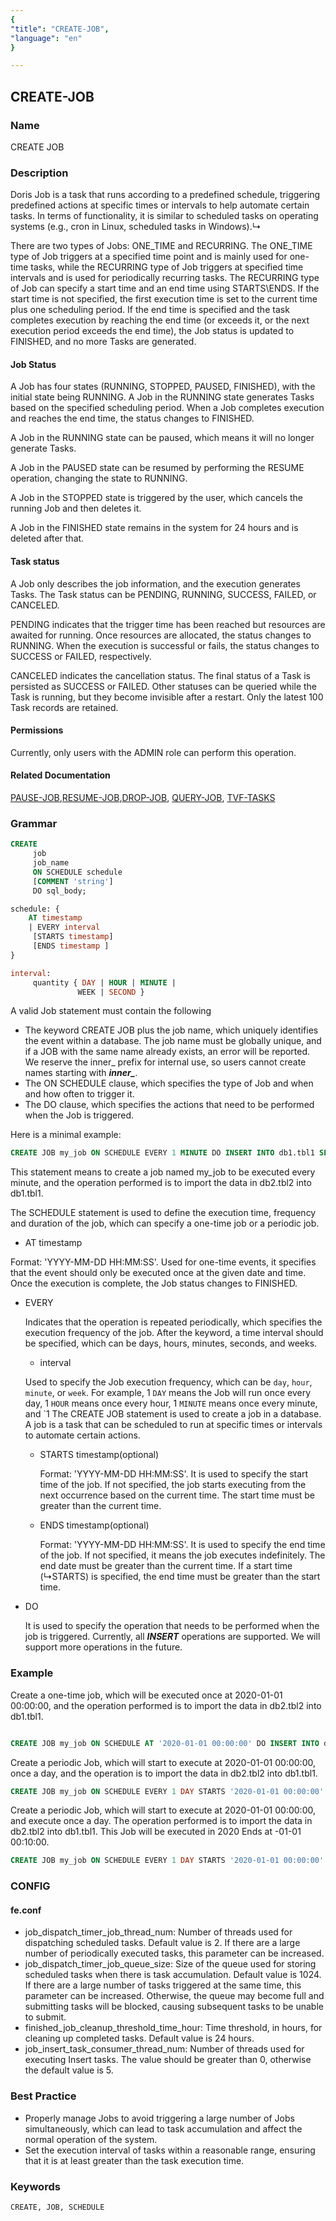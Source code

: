 ```yaml
---
{
"title": "CREATE-JOB",
"language": "en"
}

---
```


<!--
Licensed to the Apache Software Foundation (ASF) under one
or more contributor license agreements.  See the NOTICE file
distributed with this work for additional information
regarding copyright ownership.  The ASF licenses this file
to you under the Apache License, Version 2.0 (the
"License"); you may not use this file except in compliance
with the License.  You may obtain a copy of the License at

  http://www.apache.org/licenses/LICENSE-2.0

Unless required by applicable law or agreed to in writing,
software distributed under the License is distributed on an
"AS IS" BASIS, WITHOUT WARRANTIES OR CONDITIONS OF ANY
KIND, either express or implied.  See the License for the
specific language governing permissions and limitations
under the License.
-->
## CREATE-JOB

### Name

CREATE JOB

### Description

Doris Job is a task that runs according to a predefined schedule, triggering predefined actions at specific times or intervals to help automate certain tasks. In terms of functionality, it is similar to scheduled tasks on operating systems (e.g., cron in Linux, scheduled tasks in Windows).↳

There are two types of Jobs: ONE_TIME and RECURRING. The ONE_TIME type of Job triggers at a specified time point and is mainly used for one-time tasks, while the RECURRING type of Job triggers at specified time intervals and is used for periodically recurring tasks. The RECURRING type of Job can specify a start time and an end time using STARTS\ENDS. If the start time is not specified, the first execution time is set to the current time plus one scheduling period. If the end time is specified and the task completes execution by reaching the end time (or exceeds it, or the next execution period exceeds the end time), the Job status is updated to FINISHED, and no more Tasks are generated.

#### Job Status

A Job has four states (RUNNING, STOPPED, PAUSED, FINISHED), with the initial state being RUNNING. A Job in the RUNNING state generates Tasks based on the specified scheduling period. When a Job completes execution and reaches the end time, the status changes to FINISHED.

A Job in the RUNNING state can be paused, which means it will no longer generate Tasks.

A Job in the PAUSED state can be resumed by performing the RESUME operation, changing the state to RUNNING.

A Job in the STOPPED state is triggered by the user, which cancels the running Job and then deletes it.

A Job in the FINISHED state remains in the system for 24 hours and is deleted after that.

#### Task status

A Job only describes the job information, and the execution generates Tasks. The Task status can be PENDING, RUNNING, SUCCESS, FAILED, or CANCELED.

PENDING indicates that the trigger time has been reached but resources are awaited for running. Once resources are allocated, the status changes to RUNNING. When the execution is successful or fails, the status changes to SUCCESS or FAILED, respectively.

CANCELED indicates the cancellation status. The final status of a Task is persisted as SUCCESS or FAILED. Other statuses can be queried while the Task is running, but they become invisible after a restart. Only the latest 100 Task records are retained.

#### Permissions

Currently, only users with the ADMIN role can perform this operation.

#### Related Documentation

[PAUSE-JOB](../Alter/PAUSE-JOB.md),[RESUME-JOB](../Alter/RESUME-JOB.md),[DROP-JOB](../Drop/DROP-JOB.md), [QUERY-JOB](../../../sql-functions/table-functions/jobs.md),
[TVF-TASKS](../../../sql-functions/table-functions/tasks.md)

### Grammar

```sql
CREATE
     job
     job_name
     ON SCHEDULE schedule
     [COMMENT 'string']
     DO sql_body;

schedule: {
    AT timestamp
    | EVERY interval
     [STARTS timestamp]
     [ENDS timestamp ]
}

interval:
     quantity { DAY | HOUR | MINUTE |
               WEEK | SECOND }
```

A valid Job statement must contain the following

- The keyword CREATE JOB plus the job name, which uniquely identifies the event within a database. The job name must be globally unique, and if a JOB with the same name already exists, an error will be reported. We reserve the inner_ prefix for internal use, so users cannot create names starting with ***inner_***.
- The ON SCHEDULE clause, which specifies the type of Job and when and how often to trigger it.
- The DO clause, which specifies the actions that need to be performed when the Job is triggered.

Here is a minimal example:

```sql
CREATE JOB my_job ON SCHEDULE EVERY 1 MINUTE DO INSERT INTO db1.tbl1 SELECT * FROM db2.tbl2;
```

This statement means to create a job named my_job to be executed every minute, and the operation performed is to import the data in db2.tbl2 into db1.tbl1.

The SCHEDULE statement is used to define the execution time, frequency and duration of the job, which can specify a one-time job or a periodic job.
- AT timestamp

Format: 'YYYY-MM-DD HH:MM:SS'. Used for one-time events, it specifies that the event should only be executed once at the given date and time. Once the execution is complete, the Job status changes to FINISHED.

- EVERY

  Indicates that the operation is repeated periodically, which specifies the execution frequency of the job. After the keyword, a time interval should be specified, which can be days, hours, minutes, seconds, and weeks.

  - interval

  Used to specify the Job execution frequency, which can be `day`, `hour`, `minute`, or `week`. For example, 1 `DAY` means the Job will run once every day, 1 `HOUR` means once every hour, 1 `MINUTE` means once every minute, and `1 The CREATE JOB statement is used to create a job in a database. A job is a task that can be scheduled to run at specific times or intervals to automate certain actions.

  - STARTS timestamp(optional)

    Format: 'YYYY-MM-DD HH:MM:SS'. It is used to specify the start time of the job. If not specified, the job starts executing from the next occurrence based on the current time. The start time must be greater than the current time.

  - ENDS timestamp(optional)

    Format: 'YYYY-MM-DD HH:MM:SS'. It is used to specify the end time of the job. If not specified, it means the job executes indefinitely. The end date must be greater than the current time. If a start time (↳STARTS) is specified, the end time must be greater than the start time.

- DO

  It is used to specify the operation that needs to be performed when the job is triggered. Currently, all ***INSERT*** operations are supported. We will support more operations in the future.

### Example

Create a one-time job, which will be executed once at 2020-01-01 00:00:00, and the operation performed is to import the data in db2.tbl2 into db1.tbl1.

```sql

CREATE JOB my_job ON SCHEDULE AT '2020-01-01 00:00:00' DO INSERT INTO db1.tbl1 SELECT * FROM db2.tbl2;

```

Create a periodic Job, which will start to execute at 2020-01-01 00:00:00, once a day, and the operation is to import the data in db2.tbl2 into db1.tbl1.

```sql
CREATE JOB my_job ON SCHEDULE EVERY 1 DAY STARTS '2020-01-01 00:00:00' DO INSERT INTO db1.tbl1 SELECT * FROM db2.tbl2 WHERE create_time >= days_add(now(),-1);
```

Create a periodic Job, which will start to execute at 2020-01-01 00:00:00, and execute once a day. The operation performed is to import the data in db2.tbl2 into db1.tbl1. This Job will be executed in 2020 Ends at -01-01 00:10:00.

```sql
CREATE JOB my_job ON SCHEDULE EVERY 1 DAY STARTS '2020-01-01 00:00:00' ENDS '2020-01-01 00:10:00' DO INSERT INTO db1.tbl1 SELECT * FROM db2.tbl2 create_time >= days_add (now(),-1);
```

### CONFIG

#### fe.conf

- job_dispatch_timer_job_thread_num: Number of threads used for dispatching scheduled tasks. Default value is 2. If there are a large number of periodically executed tasks, this parameter can be increased.
- job_dispatch_timer_job_queue_size: Size of the queue used for storing scheduled tasks when there is task accumulation. Default value is 1024. If there are a large number of tasks triggered at the same time, this parameter can be increased. Otherwise, the queue may become full and submitting tasks will be blocked, causing subsequent tasks to be unable to submit.
- finished_job_cleanup_threshold_time_hour: Time threshold, in hours, for cleaning up completed tasks. Default value is 24 hours.
- job_insert_task_consumer_thread_num: Number of threads used for executing Insert tasks. The value should be greater than 0, otherwise the default value is 5.

### Best Practice

- Properly manage Jobs to avoid triggering a large number of Jobs simultaneously, which can lead to task accumulation and affect the normal operation of the system.
- Set the execution interval of tasks within a reasonable range, ensuring that it is at least greater than the task execution time.

### Keywords

    CREATE, JOB, SCHEDULE